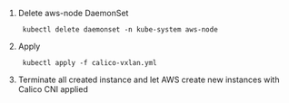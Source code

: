 1. Delete aws-node DaemonSet

        kubectl delete daemonset -n kube-system aws-node

2. Apply

        kubectl apply -f calico-vxlan.yml

3. Terminate all created instance and let AWS create new instances with Calico CNI applied